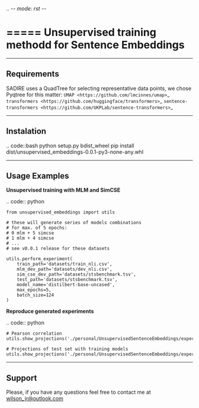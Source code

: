 .. -*- mode: rst -*-

=====
Unsupervised training methodd for Sentence Embeddings
=====


-----------
Requirements
-----------
	
SADIRE uses a QuadTree for selecting representative data points, we chose Pyqtree for this matter:
 `UMAP <https://github.com/lmcinnes/umap>`_
 `transformers <https://github.com/huggingface/transformers>`_
 `sentence-transformers <https://github.com/UKPLab/sentence-transformers>`_


-----------
Instalation
-----------

.. code::bash
	python setup.py bdist_wheel 
    pip install dist/unsupervised_embeddings-0.0.1-py3-none-any.whl

-----------
Usage Examples
-----------

**Unsupervised training with MLM and SimCSE**

.. code:: python

	from unsupervised_embeddings import utils

    # these will generate series of models combinations
    # for max. of 5 epochs:
    # 0 mlm + 5 simcse
    # 1 mlm + 4 simcse
    # ...
    # see v0.0.1 release for these datasets

    utils.perform_experiment( 
        train_path='datasets/train_nli.csv', 
        mlm_dev_path='datasets/dev_nli.csv',
        sim_cse_dev_path='datasets/stsbenchmark.tsv',
        test_path='datasets/stsbenchmark.tsv',
        model_name='distilbert-base-uncased', 
        max_epochs=5,
        batch_size=124
    )


**Reproduce generated experiments**

.. code:: python

	# Pearson correlation
    utils.show_projections('./personal/UnsupervisedSentenceEmbeddings/experiment_output/experiment_5_statistics.csv')

    # Projections of test set with training models
    utils.show_projections('./personal/UnsupervisedSentenceEmbeddings/experiment_output/experiment_epochs_5_projections.csv')

-----------
Support 
-----------

Please, if you have any questions feel free to contact me at wilson_jr@outlook.com

